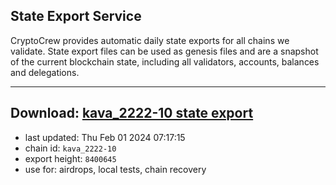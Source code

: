 ## State Export Service
CryptoCrew provides automatic daily state exports for all chains we validate. State export files can be used as genesis files and are a snapshot of the current blockchain state, including all validators, accounts, balances and delegations.

---
**Download: [kava_2222-10 state export](https://dl.ccvalidators.com/SERVICE/kava/kava_2222-10_export_8400645.json)**
---

- last updated: Thu Feb 01 2024 07:17:15
- chain id: `kava_2222-10`
- export height: `8400645`
- use for: airdrops, local tests, chain recovery
